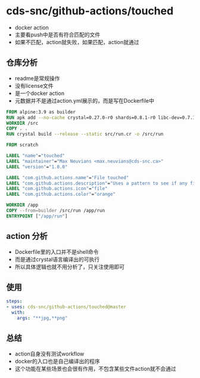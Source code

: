 # cds-snc/github-actions/touched

- docker action
- 主要看push中是否有符合匹配的文件
- 如果不匹配，action就失败，如果匹配，action就通过

## 仓库分析

- readme是常规操作
- 没有license文件 
- 是一个docker action
- 元数据并不是通过action.yml展示的，而是写在Dockerfile中

```Dockerfile
FROM alpine:3.9 as builder
RUN apk add --no-cache crystal=0.27.0-r0 shards=0.8.1-r0 libc-dev=0.7.1-r0 && rm -rf /var/cache/apk/*
WORKDIR /src
COPY . .
RUN crystal build --release --static src/run.cr -o /src/run

FROM scratch

LABEL "name"="touched"
LABEL "maintainer"="Max Neuvians <max.neuvians@cds-snc.ca>"
LABEL "version"="1.0.0"

LABEL "com.github.actions.name"="File touched"
LABEL "com.github.actions.description"="Uses a pattern to see if any files in that pattern have been touched"
LABEL "com.github.actions.icon"="file"
LABEL "com.github.actions.color"="orange"

WORKDIR /app
COPY --from=builder /src/run /app/run
ENTRYPOINT ["/app/run"]
```

## action 分析

- Dockerfile里的入口并不是shell命令
- 而是通过crystal语言编译出的可执行
- 所以具体逻辑也就不用分析了，只关注使用即可

## 使用

```yaml
steps:
- uses: cds-snc/github-actions/touched@master
  with:
    args: "**jpg,**png"
```


## 总结

- action自身没有测试workflow
- docker的入口也是自己编译出的程序
- 这个功能在某些场景也会很有作用，不包含某些文件action就不会通过
